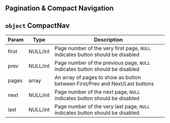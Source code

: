 ## Pagination & Compact Navigation

## `object` CompactNav

Param | Type |  Description
--- | --- | --- 
first | NULL/int | Page number of the very first page, `NULL` indicates button should be disabled
prev | NULL/int | Page number of the previous page, `NULL` indicates button should be disabled
pages | array | An array of pages to show as button between First/Prev and Next/Last buttons
next | NULL/int | Page number of the next page, `NULL` indicates button should be disabled
last | NULL/int | Page number of the very last page, `NULL` indicates button should be disabled
